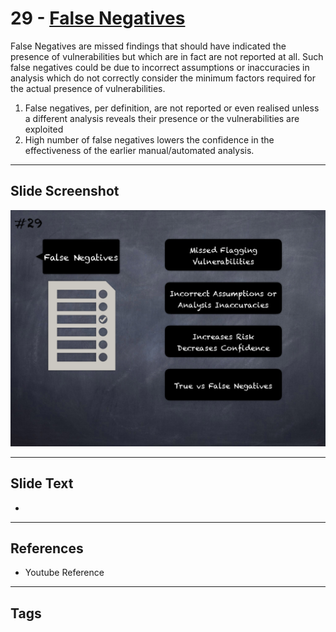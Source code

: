 
# 29 - [False Negatives](./False%20Negatives.md)

False Negatives are missed findings that should have indicated the presence of vulnerabilities but which are in fact are not reported at all. Such false negatives could be due to incorrect assumptions or inaccuracies in analysis which do not correctly consider the minimum factors required for the actual presence of vulnerabilities. 


1.  False negatives, per definition, are not reported or even realised unless a different analysis reveals their presence or the vulnerabilities are exploited
2.  High number of false negatives lowers the confidence in the effectiveness of the earlier manual/automated analysis.


___
## Slide Screenshot
![029.png](../../images/6.%20Audit%20Techniques%20and%20Tools%20101/029.png)
___
## Slide Text
- 
___
## References
- Youtube Reference
___
## Tags
